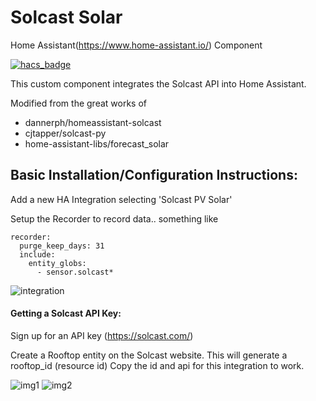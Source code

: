 # Solcast Solar 

Home Assistant(https://www.home-assistant.io/) Component

[![hacs_badge](https://img.shields.io/badge/HACS-Custom-orange.svg?style=for-the-badge)](https://github.com/custom-components/hacs)

This custom component integrates the Solcast API into Home Assistant.

Modified from the great works of
* dannerph/homeassistant-solcast
* cjtapper/solcast-py
* home-assistant-libs/forecast_solar
## Basic Installation/Configuration Instructions:
Add a new HA Integration selecting 'Solcast PV Solar'

Setup the Recorder to record data.. something like
```
recorder:
  purge_keep_days: 31
  include:
    entity_globs:
      - sensor.solcast*
```

![integration](https://user-images.githubusercontent.com/1471841/149643099-ec209b50-daaf-4295-a918-d840da21edf9.png)

#### Getting a Solcast API Key:
Sign up for an API key (https://solcast.com/)

Create a Rooftop entity on the Solcast website. This will generate a rooftop_id (resource id)
Copy the id and api for this integration to work.

![img1](https://user-images.githubusercontent.com/1471841/135556872-ff5b51ac-699e-4ea5-869c-f9b0d0c5b815.png)
![img2](https://user-images.githubusercontent.com/1471841/135556549-1cdd1621-9351-43d2-85d1-cb335f0b77ba.png)
